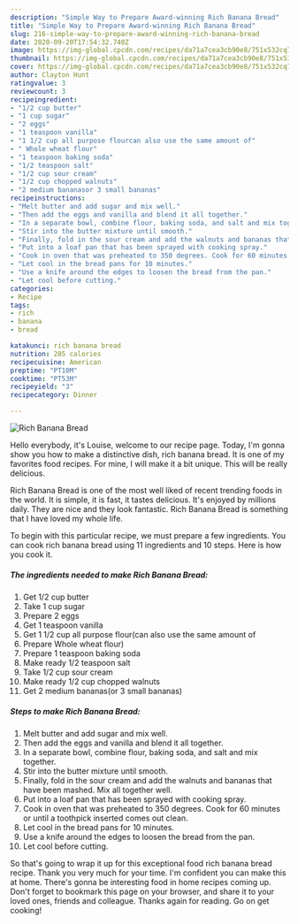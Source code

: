```yaml
---
description: "Simple Way to Prepare Award-winning Rich Banana Bread"
title: "Simple Way to Prepare Award-winning Rich Banana Bread"
slug: 216-simple-way-to-prepare-award-winning-rich-banana-bread
date: 2020-09-20T17:54:32.740Z
image: https://img-global.cpcdn.com/recipes/da71a7cea3cb90e8/751x532cq70/rich-banana-bread-recipe-main-photo.jpg
thumbnail: https://img-global.cpcdn.com/recipes/da71a7cea3cb90e8/751x532cq70/rich-banana-bread-recipe-main-photo.jpg
cover: https://img-global.cpcdn.com/recipes/da71a7cea3cb90e8/751x532cq70/rich-banana-bread-recipe-main-photo.jpg
author: Clayton Hunt
ratingvalue: 3
reviewcount: 3
recipeingredient:
- "1/2 cup butter"
- "1 cup sugar"
- "2 eggs"
- "1 teaspoon vanilla"
- "1 1/2 cup all purpose flourcan also use the same amount of"
- " Whole wheat flour"
- "1 teaspoon baking soda"
- "1/2 teaspoon salt"
- "1/2 cup sour cream"
- "1/2 cup chopped walnuts"
- "2 medium bananasor 3 small bananas"
recipeinstructions:
- "Melt butter and add sugar and mix well."
- "Then add the eggs and vanilla and blend it all together."
- "In a separate bowl, combine flour, baking soda, and salt and mix together."
- "Stir into the butter mixture until smooth."
- "Finally, fold in the sour cream and add the walnuts and bananas that have been mashed. Mix all together well."
- "Put into a loaf pan that has been sprayed with cooking spray."
- "Cook in oven that was preheated to 350 degrees. Cook for 60 minutes or until a toothpick inserted comes out clean."
- "Let cool in the bread pans for 10 minutes."
- "Use a knife around the edges to loosen the bread from the pan."
- "Let cool before cutting."
categories:
- Recipe
tags:
- rich
- banana
- bread

katakunci: rich banana bread 
nutrition: 285 calories
recipecuisine: American
preptime: "PT10M"
cooktime: "PT53M"
recipeyield: "3"
recipecategory: Dinner

---
```



![Rich Banana Bread](https://img-global.cpcdn.com/recipes/da71a7cea3cb90e8/751x532cq70/rich-banana-bread-recipe-main-photo.jpg)

Hello everybody, it's Louise, welcome to our recipe page. Today, I'm gonna show you how to make a distinctive dish, rich banana bread. It is one of my favorites food recipes. For mine, I will make it a bit unique. This will be really delicious.

Rich Banana Bread is one of the most well liked of recent trending foods in the world. It is simple, it is fast, it tastes delicious. It's enjoyed by millions daily. They are nice and they look fantastic. Rich Banana Bread is something that I have loved my whole life.




To begin with this particular recipe, we must prepare a few ingredients. You can cook rich banana bread using 11 ingredients and 10 steps. Here is how you cook it.

<!--inarticleads1-->

##### The ingredients needed to make Rich Banana Bread:

1. Get 1/2 cup butter
1. Take 1 cup sugar
1. Prepare 2 eggs
1. Get 1 teaspoon vanilla
1. Get 1 1/2 cup all purpose flour(can also use the same amount of
1. Prepare  Whole wheat flour)
1. Prepare 1 teaspoon baking soda
1. Make ready 1/2 teaspoon salt
1. Take 1/2 cup sour cream
1. Make ready 1/2 cup chopped walnuts
1. Get 2 medium bananas(or 3 small bananas)




<!--inarticleads2-->

##### Steps to make Rich Banana Bread:

1. Melt butter and add sugar and mix well.
1. Then add the eggs and vanilla and blend it all together.
1. In a separate bowl, combine flour, baking soda, and salt and mix together.
1. Stir into the butter mixture until smooth.
1. Finally, fold in the sour cream and add the walnuts and bananas that have been mashed. Mix all together well.
1. Put into a loaf pan that has been sprayed with cooking spray.
1. Cook in oven that was preheated to 350 degrees. Cook for 60 minutes or until a toothpick inserted comes out clean.
1. Let cool in the bread pans for 10 minutes.
1. Use a knife around the edges to loosen the bread from the pan.
1. Let cool before cutting.




So that's going to wrap it up for this exceptional food rich banana bread recipe. Thank you very much for your time. I'm confident you can make this at home. There's gonna be interesting food in home recipes coming up. Don't forget to bookmark this page on your browser, and share it to your loved ones, friends and colleague. Thanks again for reading. Go on get cooking!
